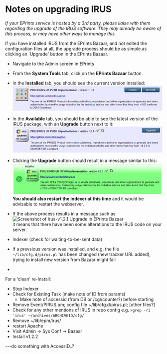 # Notes on upgrading IRUS

*If your EPrints service is hosted by a 3rd party, please liaise with them regarding the upgrade of the IRUS software.
They may already be aware of this process, or may have other ways to manage this.*

If you have installed IRUS from the EPrints Bazaar, and not edited the configuration files at all, 
the upgrade process should be as simple as clicking an 'Upgrade' button in the EPrints Bazaar.

* Navigate to the Admin screen in EPrints
* From the **System Tools** tab, click on the **EPrints Bazaar** button
* In the **Installed** tab, you should see the current version installed:
  ![Screenshot of Irus-v1.1.0 in EPrints Bazaar](UPGRADE-screenshots/irus-v1.1.0.png)
* In the **Available** tab, you should be able to see the latest version of the IRUS package, with an **Upgrade** button next to it:
  ![Screenshot of Irus-v1.2.1 Upgrade in EPrints Bazaar](UPGRADE-screenshots/irus-v1.2.1-upgrade.png)
* Clicking the **Upgrade** button should result in a message similar to this:
  ![Screenshot of Irus-v1.2.1 successful upgrade in EPrints Bazaar](UPGRADE-screenshots/irus-v1.2.1-upgraded.png)<br>
  **You should also restart the indexer at this time** and it would be advisable to restart the webserver.
* If the above process results in a message such as:
  ![Screenshot of Irus-v1.2.1 Upgrade in EPrints Bazaar](UPGRADE-screenshots/irus-v1.2.1-upgrade-failed.png)<br>
  it means that there have been some alterations to the IRUS code on your server.


* Indexer (check for waiting-to-be-sent data)
* If a prevsious version was installed, and e.g. the file `~/lib/cfg.d/pirus.pl` has been changed (new 
tracker URL added), trying to install new version from Bazaar might fail
* 

For a 'clean' re-install:
- Stop Indexer
- Check for Existing Task (make note of ID from params)
  - Make note of accessid (from DB or /cgi/counter?) before starting
- Remove Event/PIRUS.pm; config file ~/lib/cfg.d/pirus.pl; [other files?]
- Check for any other mentions of IRUS in repo config e.g. 
`>grep -ri 'irus' ~/archives/ARCHIVEID/cfg/`
- Remove ~/lib/epm/irus/
- restart Apache
- Visit Admin -> Sys Conf -> Bazaar
- Install v1.2.2

---do something with AccessID..?
